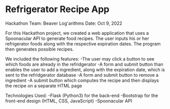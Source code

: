 # Refrigerator Recipe App 
Hackathon Team: Beaver Log'arithms
Date: Oct 9, 2022

For this Hackathon project, we created a web application that uses a Spoonacular API to generate food recipes. The user inputs his or her refrigerator foods along with the respective expiration dates. The program then generates possible recipes. 

We included the following features:
-The user may click a button to see which foods are already in the refridgerator
-A form and submit button than enables the user to add a ingredient, along with the expiration date, which is sent to the refridgerator database
-A form and submit button to remove a ingredient
-A submit button which computes the recipe and then displays the recipe on a separate HTML page

Technologies Used:
-Flask (Python3) for the back-end
-Bootstrap for the front-end design (HTML, CSS, JavaScript)
-Spoonacular API 





